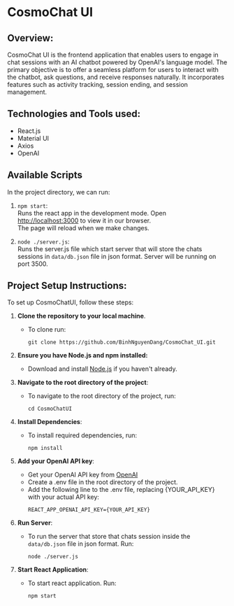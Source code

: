# CosmoChat UI

## Overview:
CosmoChat UI is the frontend application that enables users to engage in chat sessions with an AI chatbot powered by OpenAI's language model. The primary objective is to offer a seamless platform for users to interact with the chatbot, ask questions, and receive responses naturally. It incorporates features such as activity tracking, session ending, and session management.

## Technologies and Tools used:
* React.js
* Material UI
* Axios
* OpenAI

## Available Scripts

In the project directory, we can run:

1. `npm start`:\
Runs the react app in the development mode.
Open [http://localhost:3000](http://localhost:3000) to view it in our browser.\
The page will reload when we make changes.

1. `node ./server.js`:\
Runs the server.js file which start server that will store the chats sessions in `data/db.json` file in json format.
Server will be running on port 3500.

## Project Setup Instructions:
To set up CosmoChatUI, follow these steps:

1. **Clone the repository to your local machine**.
    - To clone run: 
      ```
      git clone https://github.com/BinhNguyenDang/CosmoChat_UI.git
      ```

2. **Ensure you have Node.js and npm installed:**
    - Download and install [Node.js](https://nodejs.org/en) if you haven't already.

3. **Navigate to the root directory of the project**: 
    - To navigate to the root directory of the project, run: 
      ```
      cd CosmoChatUI
      ```

4. **Install Dependencies**:
    - To install required dependencies, run: 
      ```
      npm install
      ```

5. **Add your OpenAI API key**:
    - Get your OpenAI API key from [OpenAI](https://platform.openai.com/api-keys)
    - Create a .env file in the root directory of the project.
    - Add the following line to the .env file, replacing {YOUR_API_KEY} with your actual API key:
        ```
        REACT_APP_OPENAI_API_KEY={YOUR_API_KEY}
        ```

6. **Run Server**:
   - To run the server that store that chats session inside the `data/db.json` file in json format. Run:
      ```
      node ./server.js
      ```

7. **Start React Application**:
    - To start react application. Run:
      ```
      npm start
      ```
